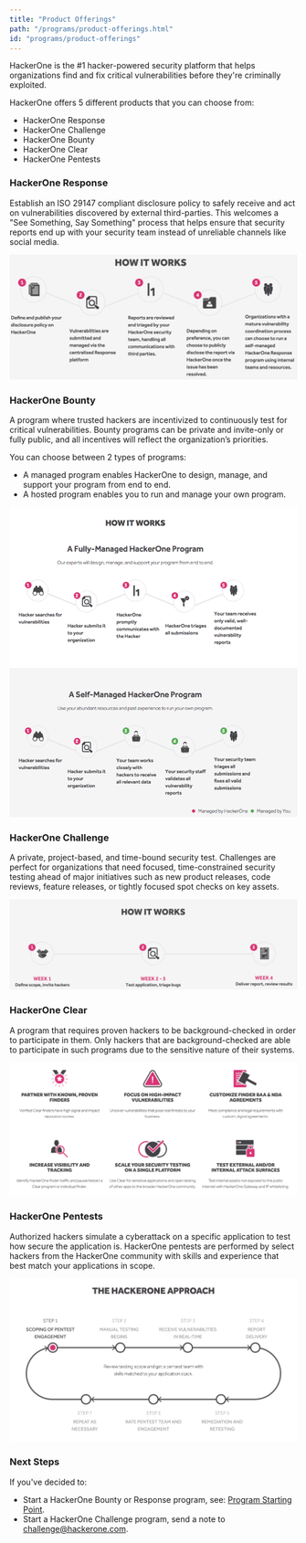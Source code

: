 ```yaml
---
title: "Product Offerings"
path: "/programs/product-offerings.html"
id: "programs/product-offerings"
---
```


HackerOne is the #1 hacker-powered security platform that helps organizations find and fix critical vulnerabilities before they're criminally exploited.

HackerOne offers 5 different products that you can choose from:
* HackerOne Response
* HackerOne Challenge
* HackerOne Bounty
* HackerOne Clear
* HackerOne Pentests

### HackerOne Response
Establish an ISO 29147 compliant disclosure policy to safely receive and act on vulnerabilities discovered by external third-parties. This welcomes a "See Something, Say Something" process that helps ensure that security reports end up with your security team instead of unreliable channels like social media.

![overview-2](./images/overview-2.png)

### HackerOne Bounty
A program where trusted hackers are incentivized to continuously test for critical vulnerabilities. Bounty programs can be private and invite-only or fully public, and all incentives will reflect the organization’s priorities.

You can choose between 2 types of programs:
* A managed program enables HackerOne to design, manage, and support your program from end to end.
* A hosted program enables you to run and manage your own program.

![overview-3](./images/overview-3.png)

### HackerOne Challenge
A private, project-based, and time-bound security test. Challenges are perfect for organizations that need focused, time-constrained security testing ahead of major initiatives such as new product releases, code reviews, feature releases, or tightly focused spot checks on key assets.

![overview-1](./images/overview-1.png)

### HackerOne Clear
A program that requires proven hackers to be background-checked in order to participate in them. Only hackers that are background-checked are able to participate in such programs due to the sensitive nature of their systems.

![HackerOne Clear overview](./images/overview-4.png)

### HackerOne Pentests
Authorized hackers simulate a cyberattack on a specific application to test how secure the application is. HackerOne pentests are performed by select hackers from the HackerOne community with skills and experience that best match your applications in scope.

![HackerOne Pentests](./images/hackerone-pentests.png)

### Next Steps
If you've decided to:
* Start a HackerOne Bounty or Response program, see: [Program Starting Point](program-starting-point.html).
* Start a HackerOne Challenge program, send a note to challenge@hackerone.com.
